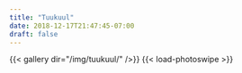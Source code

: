 ```yaml
---
title: "Tuukuul"
date: 2018-12-17T21:47:45-07:00
draft: false
---
```

{{< gallery dir="/img/tuukuul/" />}} {{< load-photoswipe >}}
